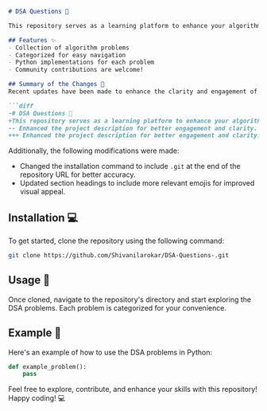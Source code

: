 ```markdown
# DSA Questions 🤖

This repository serves as a learning platform to enhance your algorithmic skills and improve your understanding of Data Structures and Algorithms (DSA). It includes a variety of algorithm problems categorized for easy navigation and understanding.

## Features ✨
- Collection of algorithm problems
- Categorized for easy navigation
- Python implementations for each problem
- Community contributions are welcome!

## Summary of the Changes 📝
Recent updates have been made to enhance the clarity and engagement of the project description. Here are the key snippets of the changes made:

```diff
-# DSA Questions 🤖
+This repository serves as a learning platform to enhance your algorithmic skills and improve your understanding of Data Structures and Algorithms (DSA).
-- Enhanced the project description for better engagement and clarity.
+++ Enhanced the project description for better engagement and clarity.
```

Additionally, the following modifications were made:
- Changed the installation command to include `.git` at the end of the repository URL for better accuracy.
- Updated section headings to include more relevant emojis for improved visual appeal.

## Installation 💻
To get started, clone the repository using the following command:

```bash
git clone https://github.com/Shivanilarokar/DSA-Questions-.git
```

## Usage 📖
Once cloned, navigate to the repository's directory and start exploring the DSA problems. Each problem is categorized for your convenience.

## Example 🧩
Here's an example of how to use the DSA problems in Python:

```python
def example_problem():
    pass
```

Feel free to explore, contribute, and enhance your skills with this repository! Happy coding! 💻
```